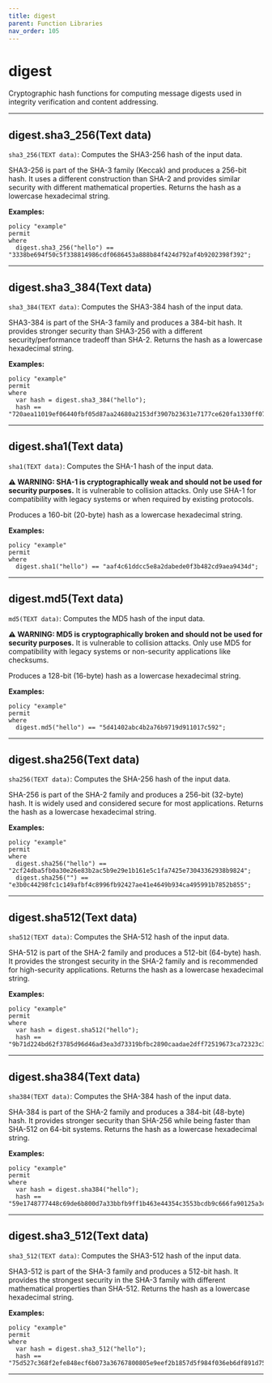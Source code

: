 ```yaml
---
title: digest
parent: Function Libraries
nav_order: 105
---
```

# digest

Cryptographic hash functions for computing message digests used in integrity verification and content addressing.



---

## digest.sha3_256(Text data)

```sha3_256(TEXT data)```: Computes the SHA3-256 hash of the input data.

SHA3-256 is part of the SHA-3 family (Keccak) and produces a 256-bit hash.
It uses a different construction than SHA-2 and provides similar security
with different mathematical properties. Returns the hash as a lowercase
hexadecimal string.

**Examples:**
```sapl
policy "example"
permit
where
  digest.sha3_256("hello") == "3338be694f50c5f338814986cdf0686453a888b84f424d792af4b9202398f392";
```


---

## digest.sha3_384(Text data)

```sha3_384(TEXT data)```: Computes the SHA3-384 hash of the input data.

SHA3-384 is part of the SHA-3 family and produces a 384-bit hash. It provides
stronger security than SHA3-256 with a different security/performance tradeoff
than SHA-2. Returns the hash as a lowercase hexadecimal string.

**Examples:**
```sapl
policy "example"
permit
where
  var hash = digest.sha3_384("hello");
  hash == "720aea11019ef06440fbf05d87aa24680a2153df3907b23631e7177ce620fa1330ff07c0fddee54699a4c3ee0ee9d887";
```


---

## digest.sha1(Text data)

```sha1(TEXT data)```: Computes the SHA-1 hash of the input data.

**⚠ WARNING: SHA-1 is cryptographically weak and should not be used for security
purposes.** It is vulnerable to collision attacks. Only use SHA-1 for compatibility
with legacy systems or when required by existing protocols.

Produces a 160-bit (20-byte) hash as a lowercase hexadecimal string.

**Examples:**
```sapl
policy "example"
permit
where
  digest.sha1("hello") == "aaf4c61ddcc5e8a2dabede0f3b482cd9aea9434d";
```


---

## digest.md5(Text data)

```md5(TEXT data)```: Computes the MD5 hash of the input data.

**⚠ WARNING: MD5 is cryptographically broken and should not be used for security
purposes.** It is vulnerable to collision attacks. Only use MD5 for compatibility
with legacy systems or non-security applications like checksums.

Produces a 128-bit (16-byte) hash as a lowercase hexadecimal string.

**Examples:**
```sapl
policy "example"
permit
where
  digest.md5("hello") == "5d41402abc4b2a76b9719d911017c592";
```


---

## digest.sha256(Text data)

```sha256(TEXT data)```: Computes the SHA-256 hash of the input data.

SHA-256 is part of the SHA-2 family and produces a 256-bit (32-byte) hash.
It is widely used and considered secure for most applications. Returns the
hash as a lowercase hexadecimal string.

**Examples:**
```sapl
policy "example"
permit
where
  digest.sha256("hello") == "2cf24dba5fb0a30e26e83b2ac5b9e29e1b161e5c1fa7425e73043362938b9824";
  digest.sha256("") == "e3b0c44298fc1c149afbf4c8996fb92427ae41e4649b934ca495991b7852b855";
```


---

## digest.sha512(Text data)

```sha512(TEXT data)```: Computes the SHA-512 hash of the input data.

SHA-512 is part of the SHA-2 family and produces a 512-bit (64-byte) hash.
It provides the strongest security in the SHA-2 family and is recommended
for high-security applications. Returns the hash as a lowercase hexadecimal string.

**Examples:**
```sapl
policy "example"
permit
where
  var hash = digest.sha512("hello");
  hash == "9b71d224bd62f3785d96d46ad3ea3d73319bfbc2890caadae2dff72519673ca72323c3d99ba5c11d7c7acc6e14b8c5da0c4663475c2e5c3adef46f73bcdec043";
```


---

## digest.sha384(Text data)

```sha384(TEXT data)```: Computes the SHA-384 hash of the input data.

SHA-384 is part of the SHA-2 family and produces a 384-bit (48-byte) hash.
It provides stronger security than SHA-256 while being faster than SHA-512
on 64-bit systems. Returns the hash as a lowercase hexadecimal string.

**Examples:**
```sapl
policy "example"
permit
where
  var hash = digest.sha384("hello");
  hash == "59e1748777448c69de6b800d7a33bbfb9ff1b463e44354c3553bcdb9c666fa90125a3c79f90397bdf5f6a13de828684f";
```


---

## digest.sha3_512(Text data)

```sha3_512(TEXT data)```: Computes the SHA3-512 hash of the input data.

SHA3-512 is part of the SHA-3 family and produces a 512-bit hash. It provides
the strongest security in the SHA-3 family with different mathematical properties
than SHA-512. Returns the hash as a lowercase hexadecimal string.

**Examples:**
```sapl
policy "example"
permit
where
  var hash = digest.sha3_512("hello");
  hash == "75d527c368f2efe848ecf6b073a36767800805e9eef2b1857d5f984f036eb6df891d75f72d9b154518c1cd58835286d1da9a38deba3de98b5a53e5ed78a84976";
```


---

